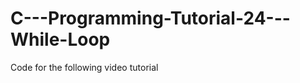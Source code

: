 C---Programming-Tutorial-24---While-Loop
========================================

Code for the following video tutorial 
